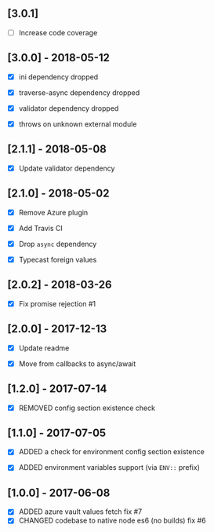 [3.0.1]
-------
- [ ] Increase code coverage


[3.0.0] - 2018-05-12
--------------------
- [x] ini dependency dropped
- [x] traverse-async dependency dropped
- [x] validator dependency dropped
- [x] throws on unknown external module


[2.1.1] - 2018-05-08
--------------------
- [x] Update validator dependency


[2.1.0] - 2018-05-02
--------------------
- [x] Remove Azure plugin
- [x] Add Travis CI
- [x] Drop `async` dependency
- [x] Typecast foreign values


[2.0.2] - 2018-03-26
--------------------
- [x] Fix promise rejection #1


[2.0.0] - 2017-12-13
--------------------
- [x] Update readme
- [x] Move from callbacks to async/await


[1.2.0] - 2017-07-14
--------------------
- [x] REMOVED config section existence check


[1.1.0] - 2017-07-05
--------------------
- [x] ADDED a check for environment config section existence
- [x] ADDED environment variables support (via `ENV::` prefix)


[1.0.0] - 2017-06-08
--------------------
- [x] ADDED azure vault values fetch fix #7
- [x] CHANGED codebase to native node es6 (no builds) fix #6
